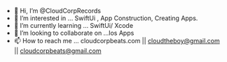 - 👋 Hi, I’m @CloudCorpRecords
- 👀 I’m interested in ... SwiftUi , App Construction, Creating Apps. 
- 🌱 I’m currently learning ... SwiftUi/ Xcode 
- 💞️ I’m looking to collaborate on ...Ios Apps
- 📫 How to reach me ... cloudcorpbeats.com || cloudtheboy@gmail.com || cloudcorpbeats@gmail.com


<!---
CloudCorpRecords/CloudCorpRecords is a ✨ special ✨ repository because its `README.md` (this file) appears on your GitHub profile.
You can click the Preview link to take a look at your changes.
--->
